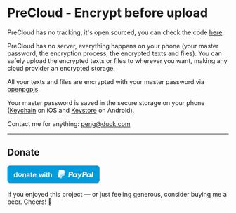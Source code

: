# PreCloud - Encrypt before upload

PreCloud has no tracking, it's open sourced, you can check the code [here](https://github.com/penghuili/PreCloud).

PreCloud has no server, everything happens on your phone (your master password, the encryption process, the encrypted texts and files).
You can safely upload the encrypted texts or files to wherever you want, making any cloud provider an encrypted storage.

All your texts and files are encrypted with your master password via [openpgpjs](https://github.com/openpgpjs/openpgpjs).

Your master password is saved in the secure storage on your phone ([Keychain](https://developer.apple.com/documentation/security/keychain_services) on iOS and [Keystore](https://developer.android.com/training/articles/keystore) on Android).

Contact me for anything: peng@duck.com

---

## Donate
<a href="https://paypal.me/penghuili/" target="_blank"><img src="paypal.svg" height="40"></a> 

If you enjoyed this project — or just feeling generous, consider buying me a beer. Cheers! :beers: